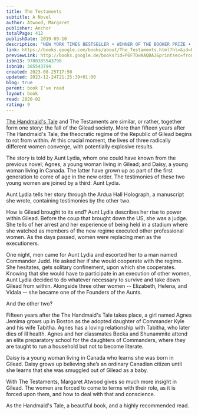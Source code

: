 ```yaml
---  
title: The Testaments  
subtitle: A Novel  
author: Atwood, Margaret  
publisher: Anchor  
totalPage: 412  
publishDate: 2019-09-10  
description: "NEW YORK TIMES BESTSELLER • WINNER OF THE BOOKER PRIZE • A modern masterpiece that &quot;reminds us of the power of truth in the face of evil” (People)—and can be read on its own or as a sequel to Margaret Atwood’s classic, The Handmaid’s Tale. “Atwood’s powers are on full display” (Los Angeles Times) in this deeply compelling Booker Prize-winning novel, now updated with additional content that explores the historical sources, ideas, and material that inspired Atwood. More than fifteen years after the events of The Handmaid's Tale, the theocratic regime of the Republic of Gilead maintains its grip on power, but there are signs it is beginning to rot from within. At this crucial moment, the lives of three radically different women converge, with potentially explosive results. Two have grown up as part of the first generation to come of age in the new order. The testimonies of these two young women are joined by a third: Aunt Lydia. Her complex past and uncertain future unfold in surprising and pivotal ways. With The Testaments, Margaret Atwood opens up the innermost workings of Gilead, as each woman is forced to come to terms with who she is, and how far she will go for what she believes."  
link: https://books.google.com/books/about/The_Testaments.html?hl=&id=P6F7DwAAQBAJ  
previewLink: http://books.google.de/books?id=P6F7DwAAQBAJ&printsec=frontcover&dq=atwood+the+testaments&hl=&as_pt=BOOKS&cd=1&source=gbs_api  
isbn13: 9780385543798  
isbn10: 385543794  
created: 2023-08-25T17:50  
updated: 2023-12-24T21:25:39+01:00  
blog: true  
parent: book I've read  
layout: book  
read: 2020-02  
rating: 9  
---  
```

  
[The Handmaid's Tale](./Margaret%20Atwood,%20The%20Handmaid's%20Tale.md) and The Testaments are similar, or rather, together form one story: the fall of the Gilead society. More than fifteen years after The Handmaid's Tale, the theocratic regime of the Republic of Gilead begins to rot from within. At this crucial moment, the lives of three radically different women converge, with potentially explosive results.   
  
The story is told by Aunt Lydia, whom one could have known from the previous novel; Agnes, a young woman living in Gilead; and Daisy, a young woman living in Canada. The latter have grown up as part of the first generation to come of age in the new order. The testimonies of these two young women are joined by a third: Aunt Lydia.   
  
Aunt Lydia tells her story through the Ardua Hall Holograph, a manuscript she wrote, containing testimonies by the other two.  
  
How is Gilead brought to its end?  Aunt Lydia describes her rise to power within Gilead. Before the coup that brought down the US, she was a judge. She tells of her arrest and her experience of being held in a stadium where she watched as members of the new regime executed other professional women. As the days passed, women were replacing men as the executioners.   
  
One night, men came for Aunt Lydia and escorted her to a man named Commander Judd. He asked her if she would cooperate with the regime. She hesitates, gets solitary confinement, upon which she cooperates.  Knowing that she would have to participate in an execution of other women, Aunt Lydia decided to do whatever necessary to survive and take down Gilead from within. Alongside three other women -- Elizabeth, Helena, and Vidala -- she became one of the Founders of the Aunts.  
  
And the other two?  
  
Fifteen years after the The Handmaid's Tale takes place, a girl named Agnes Jemima grows up in Boston as the adopted daughter of Commander Kyle and his wife Tabitha. Agnes has a loving relationship with Tabitha, who later dies of ill health. Agnes and her classmates Becka and Shunammite attend an elite preparatory school for the daughters of Commanders, where they are taught to run a household but not to become literate.  
  
Daisy is a young woman living in Canada who learns she was born in Gilead. Daisy grows up believing she’s an ordinary Canadian citizen until she learns that she was smuggled out of Gilead as a baby.  
  
With The Testaments, Margaret Atwood gives so much more insight in Gilead. The women are forced to come to terms with their role, as it is forced upon them, and how to deal with that and conscience.    
  
As the Handmaid's Tale, a beautiful book, and a highly recommended read.  

